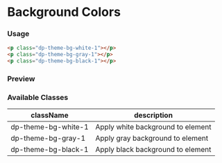 # Background Colors

### Usage
```html
<p class="dp-theme-bg-white-1"></p>
<p class="dp-theme-bg-gray-1"></p>
<p class="dp-theme-bg-black-1"></p>
```

### Preview
<!-- STORY -->

### Available Classes

| className | description |
|---------- | ----------- |
| dp-theme-bg-white-1 | Apply white background to element |
| dp-theme-bg-gray-1  | Apply gray background to element |
| dp-theme-bg-black-1 | Apply black background to element |
